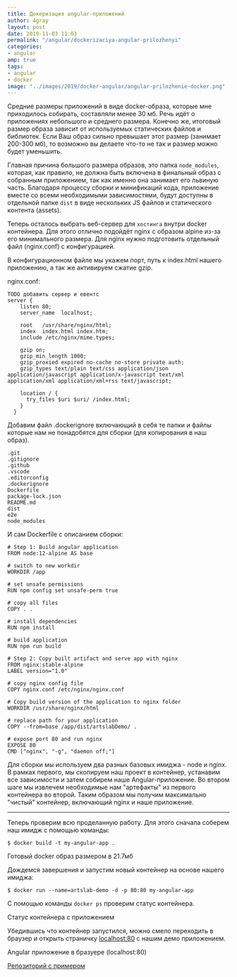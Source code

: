```yaml
---
title: Докеризация angular-приложений
author: 4gray
layout: post
date: 2019-11-03 11:03
permalink: "/angular/dockerizaciya-angular-prilozhenyi"
categories:
- angular
amp: true
tags: 
- angular
- docker
image: "../images/2019/docker-angular/angular-prilozhenie-docker.png"
---
```


Средние размеры приложений в виде docker-образа, которые мне приходилось собирать, составляли менее 30 мб. Речь идёт о приложениях небольшого и среднего размера. Конечно же, итоговый размер образа зависит от используемых статических файлов и библиотек. Если Ваш образ сильно превышает этот размер (занимает 200-300 мб), то возможно вы делаете что-то не так и размер можно будет уменьшить.

Главная причина большого размера образов, это папка `node_modules`, которая, как правило, не должна быть включена в финальный образ с собранным приложением, так как именно она занимает его львиную часть. Благодаря процессу сборки и минификаций кода, приложение вместе со всеми необходимыми зависимостями, будут доступны в отдельной папке `dist` в виде нескольких JS файлов и статического контента (assets).

Теперь осталось выбрать веб-сервер для `хостинга` внутри docker контейнера. Для этого отлично подойдёт nginx с образом alpine из-за его минимального размера. Для nginx нужно подготовить отдельный файл (nginx.conf) с конфигурацией.

В конфигурационном файле мы укажем порт, путь к index.html нашего приложению, а так же активируем сжатие gzip. 

nginx.conf: 
```
TODO добавить сервер и евентс
server {
    listen 80;
    server_name  localhost;
 
    root   /usr/share/nginx/html;
    index  index.html index.htm;
    include /etc/nginx/mime.types;
 
    gzip on;
    gzip_min_length 1000;
    gzip_proxied expired no-cache no-store private auth;
    gzip_types text/plain text/css application/json application/javascript application/x-javascript text/xml application/xml application/xml+rss text/javascript;
 
    location / {
      try_files $uri $uri/ /index.html;
    }
  }
```

Добавим файл .dockerignore включающий в себя те папки и файлы которые нам не понадобятся для сборки (для копирования в наш образ).

```
.git
.gitignore
.github
.vscode
.editorconfig
.dockerignore
Dockerfile
package-lock.json
README.md
dist
e2e
node_modules
```

И сам Dockerfile с описанием сборки:

```
# Step 1: Build angular application
FROM node:12-alpine AS base

# switch to new workdir
WORKDIR /app

# set unsafe permissions
RUN npm config set unsafe-perm true

# copy all files
COPY . .

# install dependencies 
RUN npm install

# build application
RUN npm run build

# Step 2: Copy built artifact and serve app with nginx
FROM nginx:stable-alpine
LABEL version="1.0"

# copy nginx config file
COPY nginx.conf /etc/nginx/nginx.conf

# Copy build version of the application to nginx folder
WORKDIR /usr/share/nginx/html

# replace path for your application
COPY --from=base /app/dist/artslabDemo/ .

# expose port 80 and run nginx
EXPOSE 80
CMD ["nginx", "-g", "daemon off;"]
```

Для сборки мы используем два разных базовых имиджа - node и nginx. В рамках первого, мы скопируем наш проект в контейнер, устанавим все зависимости и затем собирем наше Angular-приложение. Во втором шаге мы извлечем необходимые нам "артефакты" из первого контейнера во второй. Таким образом мы получим максимально "чистый" контейнер, включающий nginx и наше приложение. 

---

Теперь проверим всю проделанную работу. Для этого сначала соберем наш имидж с помощью команды:

```$ docker build -t my-angular-app .```

<div class="center-image">
    <amp-img src="https://artslab.info/images/2019/docker-angular/razmer-angular-image-docker.png" alt="Готовый docker образ размером в 21.7мб" title="Готовый docker образ размером в 21.7мб" width="850" height="548" layout="responsive"></amp-img>
    <figcaption>Готовый docker образ размером в 21.7мб</figcaption>
</div>

Дождемся завершения и запустим новый контейнер на основе нашего имиджа:

```$ docker run --name=artslab-demo -d -p 80:80 my-angular-app```

С помощью команды `docker ps` проверим статус контейнера.

<div class="center-image">
    <amp-img src="https://artslab.info/images/2019/docker-angular/status-docker-containera.png" alt="Первый запуск и статус контейнера" title="Статус контейнера с приложением" width="850" height="548" layout="responsive"></amp-img>
    <figcaption>Статус контейнера с приложением</figcaption>
</div>

Убедившись что контейнер запустился, можно смело переходить в браузер и открыть страничку [localhost:80](http://localhost:80) с нашим демо приложением. 

<div class="center-image">
    <amp-img src="https://artslab.info/images/2019/docker-angular/angular-prilozhenie-docker.png" alt="Angular приложение в бразуере" title="Angular приложение в бразуере" width="850" height="605" layout="responsive"></amp-img>
    <figcaption>Angular приложение в бразуере (localhost:80)</figcaption>
</div>

[Репозиторий с примером](https://github.com/artslab/artslab-angular-demo)
